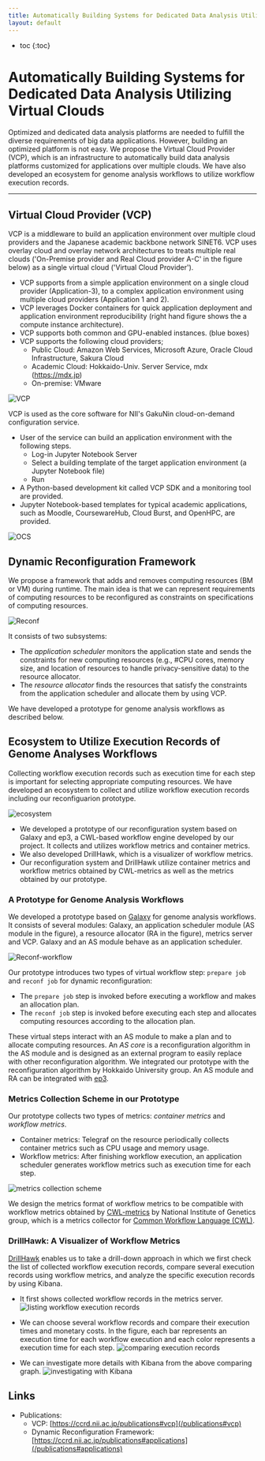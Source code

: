 ```yaml
---
title: Automatically Building Systems for Dedicated Data Analysis Utilizing Virtual Clouds
layout: default
---
```

* toc
{:toc}

# Automatically Building Systems for Dedicated Data Analysis Utilizing Virtual Clouds

Optimized and dedicated data analysis platforms are needed to fulfill the diverse requirements of big data applications. However, building an optimized platform is not easy. We propose the Virtual Cloud Provider (VCP), which is an infrastructure to automatically build data analysis platforms customized for applications over multiple clouds. We have also developed an ecosystem for genome analysis workflows to utilize workflow execution records.


---

## Virtual Cloud Provider (VCP)

VCP is a middleware to build an application environment over multiple cloud providers and the Japanese academic backbone network SINET6. VCP uses overlay cloud and overlay network architectures to treats multiple real clouds ('On-Premise provider and Real Cloud provider A-C' in the figure below) as a single virtual cloud ('Virtual Cloud Provider').

-	VCP supports from a simple application environment on a single cloud provider (Application-3), to a complex application environment using multiple cloud providers (Application 1 and 2).
-	VCP leverages Docker containers for quick application deployment and application environment reproducibility (right hand figure shows the a compute instance architecture).
-	VCP supports both common and GPU-enabled instances. (blue boxes)
-	VCP supports the following cloud providers;
    -	Public Cloud: Amazon Web Services, Microsoft Azure, Oracle Cloud Infrastructure, Sakura Cloud
    -	Academic Cloud: Hokkaido-Univ. Server Service, mdx (https://mdx.jp) 
    -	On-premise: VMware

![VCP](figs/vcp.r1.png)

VCP is used as the core software for NII's GakuNin cloud-on-demand configuration service.

-   User of the service can build an application environment with the following steps.
    -   Log-in Jupyter Notebook Server
    -   Select a building template of the target application environment (a Jupyter Notebook file)
    -   Run
-	A Python-based development kit called VCP SDK and a monitoring tool are provided.
-	Jupyter Notebook-based templates for typical academic applications, such as Moodle, CoursewareHub, Cloud Burst, and OpenHPC, are provided.

![OCS](figs/ocs.r1.png)

## Dynamic Reconfiguration Framework
We propose a framework that adds and removes computing resources (BM or VM) during runtime. The main idea is that we can represent requirements of computing resources to be reconfigured as constraints on specifications of computing resources.

![Reconf](figs/reconf-overview.png)

It consists of two subsystems:
- The *application scheduler* monitors the application state and sends the constraints for new computing resources (e.g., #CPU cores, memory size, and location of resources to handle privacy-sensitive data) to the resource allocator.
- The *resource allocator* finds the resources that satisfy the constraints from the application scheduler and allocate them by using VCP.

We have developed a prototype for genome analysis workflows as described below.


## Ecosystem to Utilize Execution Records of Genome Analyses Workflows
Collecting workflow execution records such as execution time for each step is important for selecting appropriate computing resources. We have developed an ecosystem to collect and utilize workflow execution records including our reconfiguarion prototype.

![ecosystem](figs/metrics-ecosystem.png)
- We developed a prototype of our reconfiguration system based on Galaxy and ep3, a CWL-based workflow engine developed by our project. It collects and utilizes workflow metrics and container metrics.
- We also developed DrillHawk, which is a visualizer of workflow metrics.
- Our reconfiguration system and DrillHawk utilize container metrics and workflow metrics obtained by CWL-metrics as well as the metrics obtained by our prototype.


### A Prototype for Genome Analysis Workflows
We developed a prototype based on [Galaxy](https://galaxyproject.org/) for genome analysis workflows. It consists of several modules: Galaxy, an application scheduler module (AS module in the figure), a resource allocator (RA in the figure), metrics server and VCP. Galaxy and an AS module behave as an application scheduler.

![Reconf-workflow](figs/galaxy-reconf.png)

Our prototype introduces two types of virtual workflow step: `prepare job` and `reconf job` for dynamic reconfiguration:
- The `prepare job` step is invoked before executing a workflow and makes an allocation plan.
- The `reconf job` step is invoked before executing each step and allocates computing resources according to the allocation plan.

These virtual steps interact with an AS module to make a plan and to allocate computing resources. An *AS core* is a reconfiguration algorithm in the AS module and is designed as an external program to easily replace with other reconfiguration algorithm. We integrated our prototype with the reconfiguration algorithm by Hokkaido University group.
An AS module and RA can be integrated with [ep3](https://github.com/tom-tan/ep3).

### Metrics Collection Scheme in our Prototype

Our prototype collects two types of metrics: *container metrics* and *workflow metrics*.

- Container metrics: Telegraf on the resource periodically collects container metrics such as CPU usage and memory usage.
- Workflow metrics: After finishing workflow execution, an application scheduler generates workflow metrics such as execution time for each step.

![metrics collection scheme](figs/metrics-collection.png)

<!-- ![Metrics collection scheme](figs/galaxy-as-details-metrics-en.png) -->

We design the metrics format of workflow metrics to be compatible with workflow metrics obtained by [CWL-metrics](https://inutano.github.io/cwl-metrics/) by National Institute of Genetics group, which is a metrics collector for [Common Workflow Language (CWL)](https://www.commonwl.org/).

### DrillHawk: A Visualizer of Workflow Metrics

[DrillHawk](https://github.com/tom-tan/drill-hawk) enables us to take a drill-down approach in which we first check the list of collected workflow execution records, compare several execution records using workflow metrics, and analyze the specific execution records by using Kibana.

- It first shows collected workflow records in the metrics server.
![listing workflow execution records](figs/dh-list.png)

- We can choose several workflow records and compare their execution times and monetary costs. In the figure, each bar represents an execution time for each workflow execution and each color represents a execution time for each step.
![comparing execution records](figs/dh-compare.png)

- We can investigate more details with Kibana from the above comparing graph.
![investigating with Kibana](figs/kibana.png)

## Links

- Publications:
    - VCP: [https://ccrd.nii.ac.jp/publications#vcp](/publications#vcp)
    - Dynamic Reconfiguration Framework: [https://ccrd.nii.ac.jp/publications#applications](/publications#applications)

